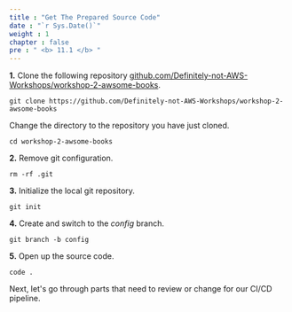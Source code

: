 ```yaml
---
title : "Get The Prepared Source Code"
date : "`r Sys.Date()`"
weight : 1
chapter : false
pre : " <b> 11.1 </b> "
---
```


**1.** Clone the following repository [github.com/Definitely-not-AWS-Workshops/workshop-2-awsome-books](https://github.com/Definitely-not-AWS-Workshops/workshop-2-awsome-books).

```git
git clone https://github.com/Definitely-not-AWS-Workshops/workshop-2-awsome-books
```

Change the directory to the repository you have just cloned.

```git
cd workshop-2-awsome-books
```

**2.** Remove git configuration.

```git
rm -rf .git
```

**3.** Initialize the local git repository.

```git
git init
```

**4.** Create and switch to the *config* branch.

```git
git branch -b config
```

**5.** Open up the source code.

```git
code .
```

Next, let's go through parts that need to review or change for our CI/CD pipeline.